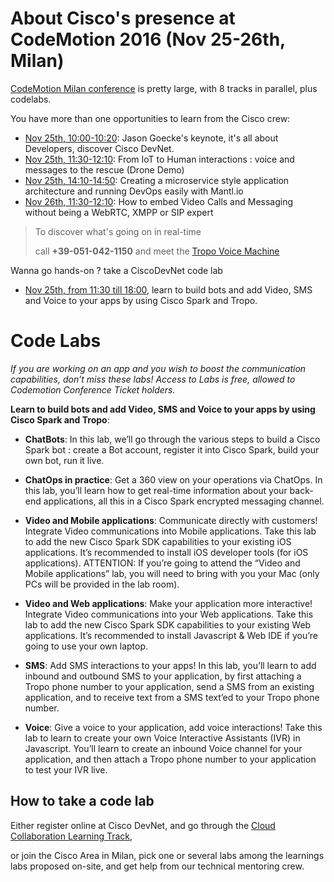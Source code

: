 # About Cisco's presence at CodeMotion 2016 (Nov 25-26th, Milan)

[CodeMotion Milan conference](http://milan2016.codemotionworld.com/ ) is pretty large, with 8 tracks in parallel, plus codelabs.

You have more than one opportunities to learn from the Cisco crew:
- [Nov 25th, 10:00-10:20](http://milan2016.codemotionworld.com/wp-content/themes/event/detail-talk.php?detail=5150): Jason Goecke's keynote, it's all about Developers, discover Cisco DevNet.
- [Nov 25th, 11:30-12:10](http://milan2016.codemotionworld.com/wp-content/themes/event/detail-talk.php?detail=4794): From IoT to Human interactions : voice and messages to the rescue (Drone Demo)
- [Nov 25th, 14:10-14:50](http://milan2016.codemotionworld.com/wp-content/themes/event/detail-talk.php?detail=4791): Creating a microservice style application architecture and running DevOps easily with Mantl.io 
- [Nov 26th, 11:30-12:10](http://milan2016.codemotionworld.com/wp-content/themes/event/detail-talk.php?detail=4795): How to embed Video Calls and Messaging without being a WebRTC, XMPP or SIP expert

> To discover what's going on in real-time
>
>    call **+39-051-042-1150** and meet the [Tropo Voice Machine](https://github.com/ObjectIsAdvantag/CodeMotionMilan2016)

Wanna go hands-on ? take a CiscoDevNet code lab 
- [Nov 25th, from 11:30 till 18:00](http://milan2016.codemotionworld.com/schedule/add-super-power-to-your-app-chatbots-chatops-video-sms-and-voice-by-using-cisco-spark-and-tropo/), 
learn to build bots and add Video, SMS and Voice to your apps by using Cisco Spark and Tropo.


# Code Labs

*If you are working on an app and you wish to boost the communication capabilities, don’t miss these labs!
Access to Labs is free, allowed to Codemotion Conference Ticket holders.*

__Learn to build bots and add Video, SMS and Voice to your apps by using Cisco Spark and Tropo__:

- **ChatBots**: In this lab, we’ll go through the various steps to build a Cisco Spark bot : create a Bot account, register it into Cisco Spark, build your own bot, run it live.

- **ChatOps in practice**: Get a 360 view on your operations via ChatOps. In this lab, you’ll learn how to get real-time information about your back-end applications, all this in a Cisco Spark encrypted messaging channel.

- **Video and Mobile applications**: Communicate directly with customers!  Integrate Video communications into Mobile applications. Take this lab to add the new Cisco Spark SDK capabilities to your existing iOS applications.
It’s recommended to install iOS developer tools (for iOS applications).
ATTENTION: If you’re going to attend the “Video and Mobile applications” lab, you will need to bring with you your Mac (only PCs will be provided in the lab room).

- **Video and Web applications**: Make your application more interactive!  Integrate Video communications into your Web applications. Take this lab to add the new Cisco Spark SDK capabilities to your existing Web applications.
It’s recommended to install Javascript & Web IDE if you’re going to use your own laptop.

- **SMS**: Add SMS interactions to your apps! In this lab, you’ll learn to add inbound and outbound SMS to your application, by first attaching a Tropo phone number to your application, send a SMS from an existing application, and to receive text from a SMS text’ed to your Tropo phone number.

- **Voice**: Give a voice to your application, add voice interactions! Take this lab to learn to create your own Voice Interactive Assistants (IVR) in Javascript. You’ll learn to create an inbound Voice channel for your application, and then attach a Tropo phone number to your application to test your IVR live.



## How to take a code lab

Either register online at Cisco DevNet, and go through the [Cloud Collaboration Learning Track](https://learninglabs.cisco.com/tracks/collab-cloud),

or join the Cisco Area in Milan, pick one or several labs among the learnings labs proposed on-site, and get help from our technical mentoring crew.






